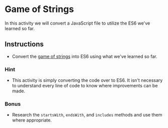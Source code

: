 # Game of Strings

In this activity we will convert a JavaScript file to utilize the ES6 we've learned so far.

## Instructions

* Convert the [game of strings](Unsolved/game-of-strings.js) into ES6 using what we've learned so far.

### Hint

* This activity is simply converting the code over to ES6. It isn't necessary to understand every line of code to know where improvements can be made.


### Bonus

* Research the `startsWith`, `endsWith`, and `includes` methods and use them where appropriate.
